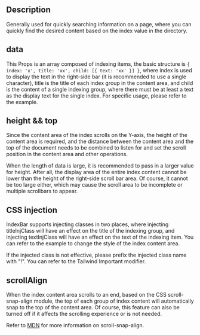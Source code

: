 ## Description

Generally used for quickly searching information on a page, where you can quickly find the desired content based on the index value in the directory.

## data

This Props is an array composed of indexing items, the basic structure is `{ index: 'x', title: 'xx', child: [{ text: 'xx' }] }`, where index is used to display the text in the right-side bar (it is recommended to use a single character), title is the title of each index group in the content area, and child is the content of a single indexing group, where there must be at least a text as the display text for the single index. For specific usage, please refer to the example.

## height && top

Since the content area of the index scrolls on the Y-axis, the height of the content area is required, and the distance between the content area and the top of the document needs to be combined to listen for and set the scroll position in the content area and other operations.

When the length of data is large, it is recommended to pass in a larger value for height. After all, the display area of the entire index content cannot be lower than the height of the right-side scroll bar area. Of course, it cannot be too large either, which may cause the scroll area to be incomplete or multiple scrollbars to appear.

## CSS injection

IndexBar supports injecting classes in two places, where injecting titleInjClass will have an effect on the title of the indexing group, and injecting textInjClass will have an effect on the text of the indexing item. You can refer to the example to change the style of the index content area.

If the injected class is not effective, please prefix the injected class name with "!". You can refer to the Tailwind Important modifier.

## scrollAlign

When the index content area scrolls to an end, based on the CSS scroll-snap-align module, the top of each group of index content will automatically snap to the top of the content area. Of course, this feature can also be turned off if it affects the scrolling experience or is not needed.

Refer to [MDN](https://developer.mozilla.org/en-US/docs/Web/CSS/scroll-snap-align) for more information on scroll-snap-align.
